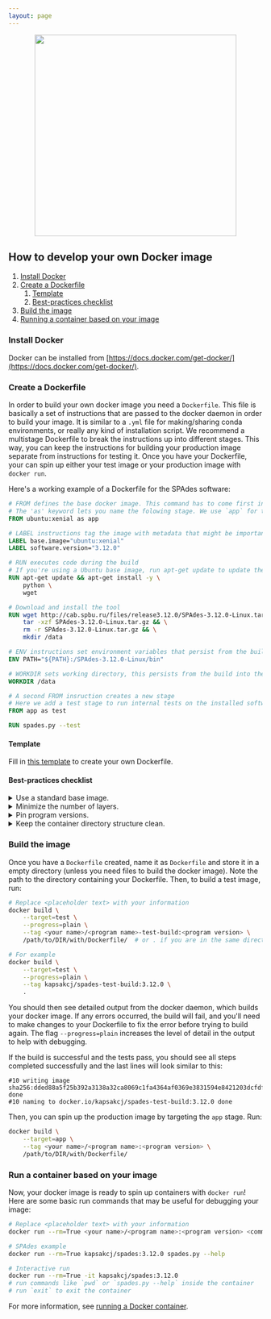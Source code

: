 ```yaml
---
layout: page
---
```


<img src="/docker-builds/assets/user_guide.png" style="display:block;margin-left:auto;margin-right:auto;width:400px">

## How to develop your own Docker image

1. [Install Docker](#install-docker)
2. [Create a Dockerfile](#create-a-dockerfile)
   1. [Template](#template)
   2. [Best-practices checklist](#best-practices-checklist)
3. [Build the image](#build-the-image)
4. [Running a container based on your image](#running-a-container-based-on-your-image)

### Install Docker

Docker can be installed from [https://docs.docker.com/get-docker/](https://docs.docker.com/get-docker/). 

### Create a Dockerfile

In order to build your own docker image you need a `Dockerfile`.
This file is basically a set of instructions that are passed to the docker daemon in order to build your image.
It is similar to a `.yml` file for making/sharing conda environments, or really any kind of installation script.
We recommend a multistage Dockerfile to break the instructions up into different stages.
This way, you can keep the instructions for building your production image separate from instructions for testing it.
Once you have your Dockerfile, your can spin up either your test image or your production image with `docker run`.

Here's a working example of a Dockerfile for the SPAdes software:
```Dockerfile
# FROM defines the base docker image. This command has to come first in the file
# The 'as' keyword lets you name the folowing stage. We use `app` for the production image
FROM ubuntu:xenial as app

# LABEL instructions tag the image with metadata that might be important to the user
LABEL base.image="ubuntu:xenial"
LABEL software.version="3.12.0"

# RUN executes code during the build
# If you're using a Ubuntu base image, run apt-get update to update the package list first
RUN apt-get update && apt-get install -y \
    python \
    wget

# Download and install the tool
RUN wget http://cab.spbu.ru/files/release3.12.0/SPAdes-3.12.0-Linux.tar.gz && \
    tar -xzf SPAdes-3.12.0-Linux.tar.gz && \
    rm -r SPAdes-3.12.0-Linux.tar.gz && \
    mkdir /data

# ENV instructions set environment variables that persist from the build into the resulting image
ENV PATH="${PATH}:/SPAdes-3.12.0-Linux/bin"

# WORKDIR sets working directory, this persists from the build into the resulting image
WORKDIR /data

# A second FROM insruction creates a new stage
# Here we add a test stage to run internal tests on the installed software.
FROM app as test

RUN spades.py --test
```
#### Template

Fill in [this template](https://github.com/StaPH-B/docker-builds/blob/master/dockerfile-template/Dockerfile) to create your own Dockerfile.

#### Best-practices checklist


<details>
  <summary>Use a standard base image.</summary>

We typically use the official docker `ubuntu:xenial` image (Ubuntu 16.04) as our base because it's a reliable and trusted base image and because Ubuntu is the OS we typically work on and are most familiar with.

HOWEVER - Ubuntu Xenial (16.04) is now EOL, so we recommend to use a more recent distro, like Ubuntu Focal (20.04). The offical docker image is called `ubuntu:focal`

`alpine` is another frequently used image, and has the added benefit of being smaller than most other images.
</details>

<details>
    <summary>Minimize the number of layers.</summary>

The dockerfile commands (`FROM`, `RUN`, `CMD`, and `COPY`) will each add an additional layer (everytime you use one), increasing the size of the image.
There are two ways to reduce the size of your image.

1. As recommended in Docker docs: [utilize the features of a multi-stage build](https://docs.docker.com/develop/develop-images/multistage-build/).
   You can use the following Dockerfile structure to isolate installation layers in a builder stage. Then, you can copy only the necessary layers into the production image stage, called "app". This keeps the production image small.
   ```Dockerfile
   FROM ubuntu:xenial as builder

   # install the program here, using lots of RUN commands

   FROM ubuntu:xenial as app

   COPY --from=builder /path/to/<program executable> /usr/local/bin/<program executable>
   ```

2. Combine multiple commands in one RUN command using `&&` as below. The `\` is used to break a one-line command into multiple lines (for readability).

    ```Dockerfile
    # Using one layer
    RUN wget http://cab.spbu.ru/files/release3.13.0/SPAdes-3.13.0-Linux.tar.gz && \
       tar -xzf SPAdes-3.13.0-Linux.tar.gz && \
       rm -r SPAdes-3.13.0-Linux.tar.gz && \
       mkdir /data

    # ...is much more efficient and will create a smaller docker image than using multiple layers:
    RUN wget http://cab.spbu.ru/files/release3.13.0/SPAdes-3.13.0-Linux.tar.gz
    RUN tar -xzf SPAdes-3.13.0-Linux.tar.gz
    RUN rm -r SPAdes-3.13.0-Linux.tar.gz
    RUN mkdir /data
    ```
</details>

<details>
    <summary>Pin program versions.</summary>

In your Dockerfile, specify downloading a specific version `wget http://cab.spbu.ru/files/release3.13.0/SPAdes-3.13.0-Linux.tar.gz` instead of cloning the repo `git clone https://github.com/ablab/spades.git`.
These docker images are intended to be static (clinical testing validation), and this helps keep them that way.

One way to pin versions is to use the `ARG` command to set a build-time environment variable.
Note: the scope of ARG variables is the stage in which they are defined.

```Dockerfile
# For example
ARG SPADES_VER=3.13.0
wget http://cab.spbu.ru/files/release${SPADES_VER}/SPAdes-${SPADES_VER}-Linux.tar.gz
```

</details>

<details>
    <summary>Keep the container directory structure clean.</summary>

Remove as many unnecessary files as possible (tarballs, temporary files, etc.) and don't install unnecessary dependencies/programs.
This keeps the container small if you are not utilizing a separate builder/install stage.
It also helps with debugging to have a clean filesystem inside containers.

Put program executables in /usr/local/bin. This is automatically in the PATH for a container.

Create a `/data` directory, and set it as the working directory with `WORKDIR /data` in your Dockerfile.
Sometimes programs don't like it when they are run in the `/` root directory, which is the default working directory.
This also makes it easy for mounting a volume when you run a container.

</details>

### Build the image

Once you have a `Dockerfile` created, name it as `Dockerfile` and store it in a empty directory (unless you need files to build the docker image).
Note the path to the directory containing your Dockerfile.
Then, to build a test image, run:

```bash
# Replace <placeholder text> with your information
docker build \
    --target=test \
    --progress=plain \
    --tag <your name>/<program name>-test-build:<program version> \
    /path/to/DIR/with/Dockerfile/  # or . if you are in the same directory as where the Dockerfile is located

# For example
docker build \
    --target=test \
    --progress=plain \
    --tag kapsakcj/spades-test-build:3.12.0 \
    .
```
You should then see detailed output from the docker daemon, which builds your docker image.
If any errors occurred, the build will fail, and you'll need to make changes to your Dockerfile to fix the error before trying to build again.
The flag `--progress=plain` increases the level of detail in the output to help with debugging.

If the build is successful and the tests pass, you should see all steps completed successfully and the last lines will look similar to this:
```
#10 writing image sha256:dded88a5f25b392a3138a32ca8069c1fa4364af0369e3831594e8421203dcfdf done
#10 naming to docker.io/kapsakcj/spades-test-build:3.12.0 done
```
Then, you can spin up the production image by targeting the `app` stage. Run:
```bash
docker build \
    --target=app \
    --tag <your name>/<program name>:<program version> \
    /path/to/DIR/with/Dockerfile/
```

### Run a container based on your image

Now, your docker image is ready to spin up containers with `docker run`!
Here are some basic run commands that may be useful for debugging your image:
```bash
# Replace <placeholder text> with your information
docker run --rm=True <your name>/<program name>:<program version> <command>

# SPAdes example
docker run --rm=True kapsakcj/spades:3.12.0 spades.py --help

# Interactive run
docker run --rm=True -it kapsakcj/spades:3.12.0
# run commands like `pwd` or `spades.py --help` inside the container
# run `exit` to exit the container
```
For more information, see [running a Docker container](https://staphb.org/docker-builds/run_containers/).
